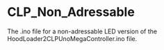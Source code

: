 # CLP_Non_Adressable
The .ino file for a non-adressable LED version of the HoodLoader2CLPUnoMegaController.ino file.
